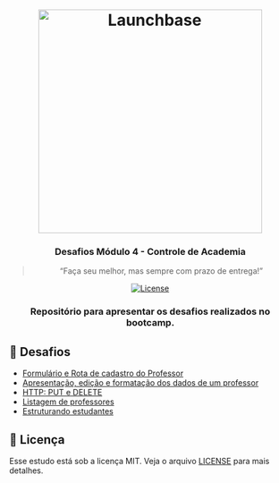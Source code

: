 <h1 align="center">
    <img alt="Launchbase" src="https://storage.googleapis.com/golden-wind/bootcamp-launchbase/logo.png" width="400px" />
</h1>

<h3 align="center">
  Desafios Módulo 4 - Controle de Academia
</h3>

<blockquote align="center">“Faça seu melhor, mas sempre com prazo de entrega!”</blockquote>

<p align="center">

  <a href="LICENSE" >
    <img alt="License" src="https://img.shields.io/badge/license-MIT-%23F8952D">
  </a>

</p>

<h3 align="center">Repositório para apresentar os desafios realizados no bootcamp.<h3>

## :rocket: Desafios

- [Formulário e Rota de cadastro do Professor](/04-3-form-and-routes-teacher)
- [Apresentação, edição e formatação dos dados de um professor](/04-4-show-edit-format-teacher)
- [HTTP: PUT e DELETE](/04-5-put-delete)
- [Listagem de professores](/04-6-listagem-professores)
- [Estruturando estudantes](/04-7-estruturando-estudantes)

## :memo: Licença

Esse estudo está sob a licença MIT. Veja o arquivo [LICENSE](/LICENSE) para mais detalhes.
